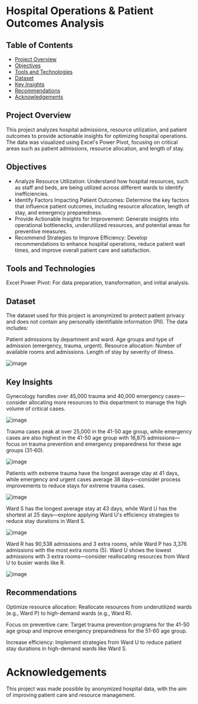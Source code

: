 # Hospital Operations & Patient Outcomes Analysis

## Table of Contents
- [Project Overview](#project-overview)
- [Objectives](#objectives)
- [Tools and Technologies](#tools-and-technologies)
- [Dataset](#dataset)
- [Key Insights](#key-insights)
- [Recommendations](#recommendations)
- [Acknowledgements](#acknowledgements)

## Project Overview

This project analyzes hospital admissions, resource utilization, and patient outcomes to provide actionable insights for optimizing hospital operations. The data was visualized using Excel's Power Pivot, focusing on critical areas such as patient admissions, resource allocation, and length of stay.

## Objectives

- Analyze Resource Utilization: Understand how hospital resources, such as staff and beds, are being utilized across different wards to identify inefficiencies.
- Identify Factors Impacting Patient Outcomes: Determine the key factors that influence patient outcomes, including resource allocation, length of stay, and emergency preparedness.
- Provide Actionable Insights for Improvement: Generate insights into operational bottlenecks, underutilized resources, and potential areas for preventive measures.
- Recommend Strategies to Improve Efficiency: Develop recommendations to enhance hospital operations, reduce patient wait times, and improve overall patient care and satisfaction.

## Tools and Technologies

Excel Power Pivot: For data preparation, transformation, and initial analysis.

## Dataset
The dataset used for this project is anonymized to protect patient privacy and does not contain any personally identifiable information (PII). The data includes:

Patient admissions by department and ward.
Age groups and type of admission (emergency, trauma, urgent).
Resource allocation: Number of available rooms and admissions.
Length of stay by severity of illness.

![image](https://github.com/user-attachments/assets/4b0511f6-e37e-44f8-97a8-a8833a99dc81)

## Key Insights
Gynecology handles over 45,000 trauma and 40,000 emergency cases—consider allocating more resources to this department to manage the high volume of critical cases.

![image](https://github.com/user-attachments/assets/9f157448-c83f-4791-b7f2-6cb2a9a5cb43)

Trauma cases peak at over 25,000 in the 41-50 age group, while emergency cases are also highest in the 41-50 age group with 16,875 admissions—focus on trauma prevention and emergency preparedness for these age groups (31-60).

![image](https://github.com/user-attachments/assets/cb3cb632-7562-4448-abc5-b47b0b7aa35b)

Patients with extreme trauma have the longest average stay at 41 days, while emergency and urgent cases average 38 days—consider process improvements to reduce stays for extreme trauma cases.

![image](https://github.com/user-attachments/assets/e10fc978-79d4-4709-a65d-bf8640dde82b)

Ward S has the longest average stay at 43 days, while Ward U has the shortest at 25 days—explore applying Ward U's efficiency strategies to reduce stay durations in Ward S.

![image](https://github.com/user-attachments/assets/79f003f8-f058-4423-80c5-e8d2b0b1862a)

Ward R has 90,538 admissions and 3 extra rooms, while Ward P has 3,376 admissions with the most extra rooms (5). 
Ward U shows the lowest admissions with 3 extra rooms—consider reallocating resources from Ward U to busier wards like R.

![image](https://github.com/user-attachments/assets/c046fcc4-ef7c-4847-96c0-3023c13a09fa)



## Recommendations
Optimize resource allocation: Reallocate resources from underutilized wards (e.g., Ward P) to high-demand wards (e.g., Ward R).

Focus on preventive care: Target trauma prevention programs for the 41-50 age group and improve emergency preparedness for the 51-60 age group.

Increase efficiency: Implement strategies from Ward U to reduce patient stay durations in high-demand wards like Ward S.

# Acknowledgements
This project was made possible by anonymized hospital data, with the aim of improving patient care and resource management.
